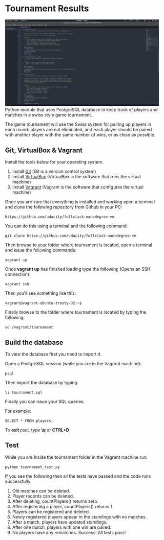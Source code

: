 # Tournament Results
![](screenshot.png)
Python module that uses PostgreSQL database to keep track of players and matches in a swiss style game tournament.

The game tournament will use the Swiss system for pairing up players in each round: players are not eliminated, and each player should be paired with another player with the same number of wins, or as close as possible.

## Git, VirtualBox & Vagrant

Install the tools below for your operating system.

1. Install [Git](https://git-scm.com/downloads) (Git is a version control system)
2. Install [VirtualBox](https://www.virtualbox.org/wiki/Downloads) (VirtualBox is the software that runs the virtual machine)
3. Install [Vagrant](https://www.vagrantup.com/downloads) (Vagrant is the software that configures the virtual machine)

Once you are sure that everything is installed and working open a terminal and clone the following repository from Github in your PC:

`https://github.com/udacity/fullstack-nanodegree-vm`

You can do this using a terminal and the following command:

`git clone https://github.com/udacity/fullstack-nanodegree-vm`

Then browse to your folder where tournament is located, open a terminal and issue the following commands:

`vagrant up`

Once **vagrant up** has finished loading type the following (Opens an SSH connection):

`vagrant ssh`

Then you'll see something like this:

`vagrant@vagrant-ubuntu-trusty-32:~$`

Finally browse to the folder where tournament is located by typing the following:

`cd /vagrant/tournament`

## Build the database

To view the database first you need to import it.

Open a PostgreSQL session (while you are in the Vagrant machine):

`psql`

Then import the database by typing:

`\i tournament.sql`

Finally you can issue your SQL queries.

For example:

`SELECT * FROM players;`

To **exit** psql, type **\q** or **CTRL+D**

## Test
While you are inside the tournament folder in the Vagrant machine run:

`python tournament_test.py`

If you see the following then all the tests have passed and the code runs successfully.

1. Old matches can be deleted.
2. Player records can be deleted.
3. After deleting, countPlayers() returns zero.
4. After registering a player, countPlayers() returns 1.
5. Players can be registered and deleted.
6. Newly registered players appear in the standings with no matches.
7. After a match, players have updated standings.
8. After one match, players with one win are paired.
9. No players have any rematches.
Success!  All tests pass!
